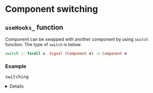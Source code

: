 # Component switching

## `useHooks_` function

Component can be swapped with another component by using `switch` function. The type of `switch` is below:

```purescript
switch :: forall a. Signal (Component m) -> Component m
```

### Example

<pre class="preview">switching</pre>

<details class="preview">
  
```purescript
module Example.Switching where

import Prelude

import Data.Tuple.Nested ((/\))
import Jelly.Component (Component, hooks, switch, text, textSig)
import Jelly.Element as JE
import Jelly.Hooks (class MonadHooks, useStateEq)
import Jelly.Prop (on)
import Jelly.Signal (modifyChannel\_)
import Web.HTML.Event.EventTypes (click)

switchingExample :: forall m. MonadHooks m => Component m
switchingExample = hooks do
componentNumSig /\ componentNumChannel <- useStateEq 1

pure do
JE.button [ on click \_ -> modifyChannel_ componentNumChannel (_ + 1) ] $ text "Increment"
JE.button [ on click \_ -> modifyChannel_ componentNumChannel (_ - 1) ] $ text "Decrement"
JE.div' do
textSig $ pure "Component number: " <> show <$> componentNumSig
JE.div' do
switch $ componentNumSig <#> case _ of
1 -> component1
2 -> component2
3 -> component3
_ -> text "No such component"

component1 :: forall m. Component m
component1 = text "This is component 1"

component2 :: forall m. Component m
component2 = text "This is component 2"

component3 :: forall m. Component m
component3 = text "This is component 3"

```

</details>

